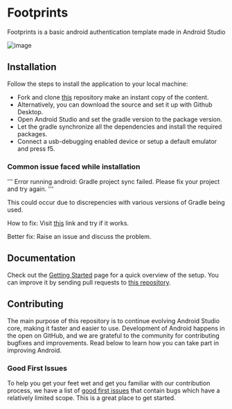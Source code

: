 # Footprints 
Footprints is a basic android authentication template made in Android Studio

![image](https://cdn.statically.io/gh/thatsameguyokay/images/main/footprints.png)

## Installation
Follow the steps to install the application to your local machine:

* Fork and clone [this](https://github.com/sambhavsaxena/footprints) repository make an instant copy of the content.
* Alternatively, you can download the source and set it up with Github Desktop.
* Open Android Studio and set the gradle version to the package version.
* Let the gradle synchronize all the dependencies and install the required packages.
* Connect a usb-debugging enabled device or setup a default emulator and press f5.

### Common issue faced while installation
'''
Error running android: Gradle project sync failed. Please fix your project and try again.
'''

This could occur due to discrepencies with various versions of Gradle being used.

How to fix: Visit [this](https://stackoverflow.com/questions/29808199/error-running-android-gradle-project-sync-failed-please-fix-your-project-and-t) link and try if it works.

Better fix: Raise an issue and discuss the problem.

## Documentation

Check out the [Getting Started](https://developer.android.com/docs) page for a quick overview of the setup.
You can improve it by sending pull requests to [this repository](https://github.com/sambhavsaxena/footprints).

## Contributing
The main purpose of this repository is to continue evolving Android Studio core, making it faster and easier to use. Development of Android happens in the open on GitHub, and we are grateful to the community for contributing bugfixes and improvements. Read below to learn how you can take part in improving Android.

### Good First Issues
To help you get your feet wet and get you familiar with our contribution process, we have a list of [good first issues](https://github.com/sambhavsaxena/footprints/labels/good%20first%20issue) that contain bugs which have a relatively limited scope. This is a great place to get started.
